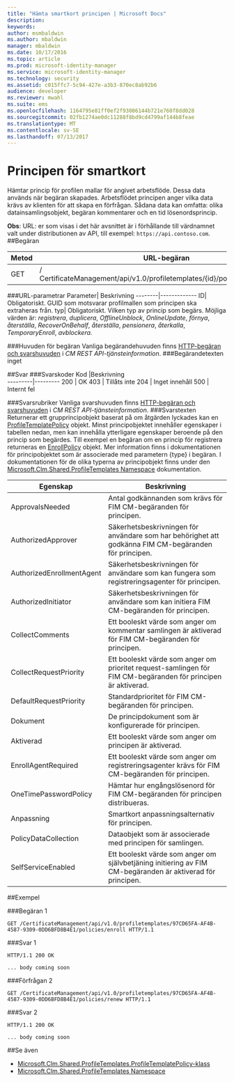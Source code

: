 ```yaml
---
title: "Hämta smartkort principen | Microsoft Docs"
description: 
keywords: 
author: msmbaldwin
ms.author: mbaldwin
manager: mbaldwin
ms.date: 10/17/2016
ms.topic: article
ms.prod: microsoft-identity-manager
ms.service: microsoft-identity-manager
ms.technology: security
ms.assetid: c015ffc7-5c94-427e-a3b3-870ec8ab92b6
audience: developer
ms.reviewer: mwahl
ms.suite: ems
ms.openlocfilehash: 1164795e81ff0ef2f93086144b721e760f8dd028
ms.sourcegitcommit: 02fb1274ae0dc11288f8bd9cd4799af144b8feae
ms.translationtype: MT
ms.contentlocale: sv-SE
ms.lasthandoff: 07/13/2017
---
```

# <a name="get-smartcard-policy"></a>Principen för smartkort

Hämtar princip för profilen mallar för angivet arbetsflöde. Dessa data används när begäran skapades. Arbetsflödet principen anger vilka data krävs av klienten för att skapa en förfrågan. Sådana data kan omfatta: olika datainsamlingsobjekt, begäran kommentarer och en tid lösenordsprincip.

**Obs**: URL: er som visas i det här avsnittet är i förhållande till värdnamnet valt under distributionen av API, till exempel: `https://api.contoso.com`.
##<a name="request"></a>Begäran


Metod  |URL-begäran  
---------|---------
GET     |/ CertificateManagement/api/v1.0/profiletemplates/{id}/policy/workflow/{type}

###<a name="url-parameters"></a>URL-parametrar
Parameter| Beskrivning
--------|-------------
ID| Obligatoriskt. GUID som motsvarar profilmallen som principen ska extraheras från.
typ| Obligatoriskt. Vilken typ av princip som begärs. Möjliga värden är: *registrera*, *duplicera*, *OfflineUnblock*, *OnlineUpdate*, *förnya*, *återställa*, *RecoverOnBehalf*, *återställa*, *pensionera*, *återkalla*, *TemporaryEnroll*, *avblockera*.

###<a name="request-headers"></a>Huvuden för begäran
Vanliga begärandehuvuden finns [HTTP-begäran och svarshuvuden](certificate-management-rest-api-service-details.md#http-request-and-response-headers) i *CM REST API-tjänsteinformation*.
###<a name="request-body"></a>Begärandetexten
inget

##<a name="response"></a>Svar
###<a name="response-codes"></a>Svarskoder
Kod  |Beskrivning  
---------|---------
200     | OK
403 | Tillåts inte
204 | Inget innehåll
500 | Internt fel

###<a name="response-headers"></a>Svarsrubriker
Vanliga svarshuvuden finns [HTTP-begäran och svarshuvuden](certificate-management-rest-api-service-details.md#http-request-and-response-headers) i *CM REST API-tjänsteinformation*.
###<a name="response-body"></a>Svarstexten
Returnerar ett grupprincipobjekt baserat på om åtgärden lyckades kan en [ProfileTemplatePolicy](https://msdn.microsoft.com/library/windows/desktop/microsoft.clm.shared.profiletemplates.profiletemplatepolicy.aspx) objekt. Minst principobjektet innehåller egenskaper i tabellen nedan, men kan innehålla ytterligare egenskaper beroende på den princip som begärdes. Till exempel en begäran om en princip för registrera returneras en [EnrollPolicy](https://msdn.microsoft.com/library/windows/desktop/microsoft.clm.shared.profiletemplates.enrollpolicy) objekt. Mer information finns i dokumentationen för principobjektet som är associerade med parametern {type} i begäran. I dokumentationen för de olika typerna av principobjekt finns under den [Microsoft.Clm.Shared.ProfileTemplates Namespace](https://msdn.microsoft.com/library/windows/desktop/microsoft.clm.shared.profiletemplates) dokumentation.

Egenskap | Beskrivning
---------|------------
ApprovalsNeeded | Antal godkännanden som krävs för FIM CM-begäranden för principen.
AuthorizedApprover | Säkerhetsbeskrivningen för användare som har behörighet att godkänna FIM CM-begäranden för principen.
AuthorizedEnrollmentAgent | Säkerhetsbeskrivningen för användare som kan fungera som registreringsagenter för principen.
AuthorizedInitiator | Säkerhetsbeskrivningen för användare som kan initiera FIM CM-begäranden för principen.
CollectComments | Ett booleskt värde som anger om kommentar samlingen är aktiverad för FIM CM-begäranden för principen.
CollectRequestPriority | Ett booleskt värde som anger om prioritet request-samlingen för FIM CM-begäranden för principen är aktiverad.
DefaultRequestPriority | Standardprioritet för FIM CM-begäranden för principen.
Dokument | De principdokument som är konfigurerade för principen.
Aktiverad | Ett booleskt värde som anger om principen är aktiverad.
EnrollAgentRequired | Ett booleskt värde som anger om registreringsagenter krävs för FIM CM-begäranden för principen.
OneTimePasswordPolicy | Hämtar hur engångslösenord för FIM CM-begäranden för principen distribueras.
Anpassning | Smartkort anpassningsalternativ för principen.
PolicyDataCollection | Dataobjekt som är associerade med principen för samlingen.
SelfServiceEnabled | Ett booleskt värde som anger om självbetjäning initiering av FIM CM-begäranden är aktiverad för principen.

##<a name="example"></a>Exempel

###<a name="request-1"></a>Begäran 1
```
GET /CertificateManagement/api/v1.0/profiletemplates/97CD65FA-AF4B-4587-9309-0DD6BFD8B4E1/policies/enroll HTTP/1.1
```
###<a name="response-1"></a>Svar 1
```
HTTP/1.1 200 OK

... body coming soon
```       
###<a name="request-2"></a>Förfrågan 2
```
GET /CertificateManagement/api/v1.0/profiletemplates/97CD65FA-AF4B-4587-9309-0DD6BFD8B4E1/policies/renew HTTP/1.1
```
###<a name="response-2"></a>Svar 2
```
HTTP/1.1 200 OK

... body coming soon
```       
##<a name="see-also"></a>Se även

- [Microsoft.Clm.Shared.ProfileTemplates.ProfileTemplatePolicy-klass](https://msdn.microsoft.com/library/windows/desktop/microsoft.clm.shared.profiletemplates.profiletemplatepolicy.aspx)
- [Microsoft.Clm.Shared.ProfileTemplates Namespace](https://msdn.microsoft.com/library/windows/desktop/microsoft.clm.shared.profiletemplates.aspx)
